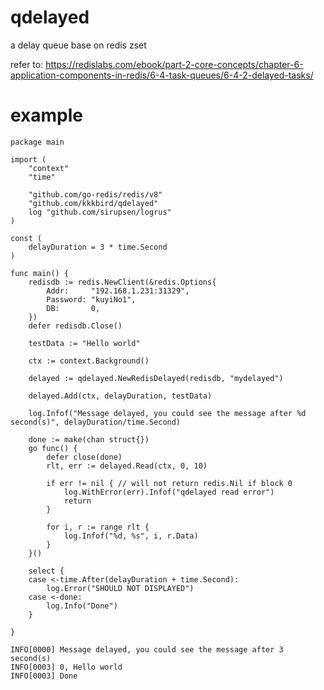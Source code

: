 # qdelayed

a delay queue base on redis zset

refer to: https://redislabs.com/ebook/part-2-core-concepts/chapter-6-application-components-in-redis/6-4-task-queues/6-4-2-delayed-tasks/

# example 

``` golang
package main

import (
	"context"
	"time"

	"github.com/go-redis/redis/v8"
	"github.com/kkkbird/qdelayed"
	log "github.com/sirupsen/logrus"
)

const (
	delayDuration = 3 * time.Second
)

func main() {
	redisdb := redis.NewClient(&redis.Options{
		Addr:     "192.168.1.231:31329",
		Password: "kuyiNo1",
		DB:       0,
	})
	defer redisdb.Close()

	testData := "Hello world"

	ctx := context.Background()

	delayed := qdelayed.NewRedisDelayed(redisdb, "mydelayed")

	delayed.Add(ctx, delayDuration, testData)

	log.Infof("Message delayed, you could see the message after %d second(s)", delayDuration/time.Second)

	done := make(chan struct{})
	go func() {
		defer close(done)
		rlt, err := delayed.Read(ctx, 0, 10)

		if err != nil { // will not return redis.Nil if block 0
			log.WithError(err).Infof("qdelayed read error")
			return
		}

		for i, r := range rlt {
			log.Infof("%d, %s", i, r.Data)
		}
	}()

	select {
	case <-time.After(delayDuration + time.Second):
		log.Error("SHOULD NOT DISPLAYED")
	case <-done:
		log.Info("Done")
	}

}
```

``` shell
INFO[0000] Message delayed, you could see the message after 3 second(s)
INFO[0003] 0, Hello world
INFO[0003] Done
```